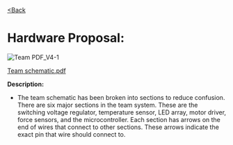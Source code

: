 [<Back](https://team-208-github-io.github.io/Team-208/)

# Hardware Proposal: 

![Team PDF_V4-1](https://user-images.githubusercontent.com/122709159/221688528-29bb98ad-4203-4631-b715-614110537cc9.jpeg)
 
 [Team schematic.pdf](https://github.com/Team-208-github-io/Team-208/files/10844465/Team.PDF_V4.pdf)

 
**Description:**
* The team schematic has been broken into sections to reduce confusion\. There are six major sections in the team system\. These are the switching voltage regulator, temperature sensor, LED array, motor driver, force sensors, and the microcontroller\. Each section has arrows on the end of wires that connect to other sections\. These arrows indicate the exact pin that wire should connect to\.
